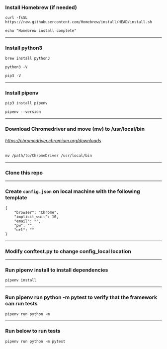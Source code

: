 ### Install Homebrew (if needed)
`curl -fsSL https://raw.githubusercontent.com/Homebrew/install/HEAD/install.sh`

`echo "Homebrew install complete"`

---

### Install python3
`brew install python3`

`python3 -V`

`pip3 -V`

---

### Install pipenv
`pip3 install pipenv`

`pipenv --version`

---

### Download Chromedriver and move (mv) to /usr/local/bin
###### https://chromedriver.chromium.org/downloads
`mv /path/to/ChromeDriver /usr/local/bin`

---

### Clone this repo

---

### Create `config.json` on local machine with the following template
```
{
	"browser": "Chrome",
	"implicit_wait": 10,
	"email": "",
	"pw": "",
	"url": ""
}
```

---

### Modify conftest.py to change config_local location

---

### Run pipenv install to install dependencies 
`pipenv install`

---

### Run pipenv run python -m pytest to verify that the framework can run tests
`pipenv run python -m`

---

### Run below to run tests
`pipenv run python -m pytest`